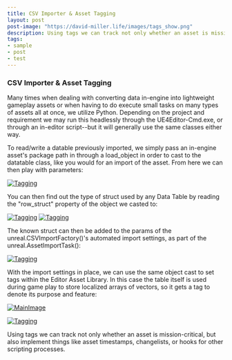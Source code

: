 ```yaml
---
title: CSV Importer & Asset Tagging
layout: post
post-image: "https://david-miller.life/images/tags_show.png"
description: Using tags we can track not only whether an asset is mission-critical, but also implement things like asset timestamps, changelists, or hooks for other scripting processes.
tags:
- sample
- post
- test
---
```


### CSV Importer & Asset Tagging

Many times when dealing with converting data in-engine into lightweight gameplay assets or when having to do execute small tasks on many types of assets all at once, we utilize Python.  Depending on the project and requirement we may run this headlessly through the UE4Editor-Cmd.exe, or through an in-editor script--but it will generally use the same classes either way.

To read/write a datable previously imported, we simply pass an in-engine asset's package path in through a load_object in order to cast to the datatable class, like you would for an import of the asset.  From here we can then play with parameters:

[![Tagging](https://david-miller.life/images/datalayer_load.png)](https://david-miller.life/images/datalayer_load.png)

You can then find out the type of struct used by any Data Table by reading the "row_struct" property of the object we casted to:

[![Tagging](https://david-miller.life/images/get_struct.png)](https://david-miller.life/images/tags_popup.png)
[![Tagging](https://david-miller.life/images/tags_set.png)](https://david-miller.life/images/tags_set.png)

The known struct can then be added to the params of the unreal.CSVImportFactory()'s automated import settings, as part of the unreal.AssetImportTask():

[![Tagging](https://david-miller.life/images/datalayer_import.png)](https://david-miller.life/images/datalayer_import.png)

With the import settings in place, we can use the same object cast to set tags within the Editor Asset Library.  In this case the table itself is used during game play to store localized  arrays of vectors, so it gets a tag to denote its purpose and feature:

[![MainImage](https://david-miller.life/images/tags_show.png)](https://david-miller.life/images/tags_show.png)

[![Tagging](https://david-miller.life/images/tags_popup.png)](https://david-miller.life/images/tags_popup.png)


Using tags we can track not only whether an asset is mission-critical, but also implement things like asset timestamps, changelists, or hooks for other scripting processes.